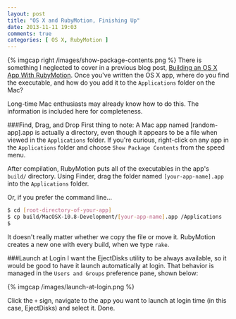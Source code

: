 ```yaml
---
layout: post
title: "OS X and RubyMotion, Finishing Up"
date: 2013-11-11 19:03
comments: true
categories: [ OS X, RubyMotion ]
---
```

{% imgcap right /images/show-package-contents.png %}
There is something I neglected to cover in a previous blog post, [Building an OS X App With RubyMotion](/blog/2013/11/01/building-an-os-x-app-with-rubymotion/). Once you've written the OS X app, where do you find the executable, and how do you add it to the `Applications` folder on the Mac?

Long-time Mac enthusiasts may already know how to do this. The information is included here for completeness.

###Find, Drag, and Drop
First thing to note: A Mac app named [random-app].app is actually a directory, even though it appears to be a file when viewed in the `Applications` folder. If you're curious, right-click on any app in the `Applications` folder and choose `Show Package Contents` from the speed menu.
<!--more-->
After compilation, RubyMotion puts all of the executables in the app's `build/` directory. Using Finder, drag the folder named `[your-app-name].app` into the `Applications` folder.

Or, if you prefer the command line…

``` bash
$ cd [root-directory-of-your-app]
$ cp build/MacOSX-10.8-Development/[your-app-name].app /Applications
$
``` 

It doesn't really matter whether we copy the file or move it.  RubyMotion creates a new one with every build, when we type `rake`.

###Launch at Login
I want the EjectDisks utility to be always available, so it would be good to have it launch automatically at login. That behavior is managed in the `Users and Groups` preference pane, shown below:

{% imgcap /images/launch-at-login.png %}

Click the `+` sign, navigate to the app you want to launch at login time (in this case, EjectDisks) and select it. Done.
